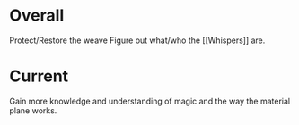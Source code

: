 # Overall
Protect/Restore the weave 
Figure out what/who the [[Whispers]] are.
# Current
Gain more knowledge and understanding of magic and the way the material plane works.